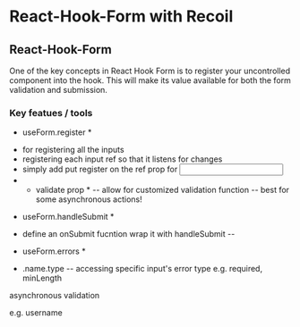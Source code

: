 # React-Hook-Form with Recoil

## React-Hook-Form
One of the key concepts in React Hook Form is to register your uncontrolled component into the hook. This will make its value available for both the form validation and submission.

### Key featues / tools
* useForm.register *
 - for registering all the inputs
 - registering each input ref so that it listens for changes
  - simply add put register on the ref prop for <input ref={register({...options})} >
 - * validate prop * -- allow for customized validation function -- best for some asynchronous actions!

* useForm.handleSubmit *
 - define an onSubmit fucntion wrap it with handleSubmit -- <form onSubmit={handleSubmit(onSubmit)}>

* useForm.errors *
- .name.type -- accessing specific input's error type e.g. required, minLength


asynchronous validation

e.g. username

